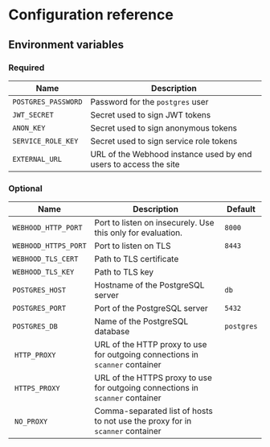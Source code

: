 # Configuration reference

## Environment variables

### Required

| Name                 | Description                                                      |
|----------------------|------------------------------------------------------------------|
| `POSTGRES_PASSWORD`  | Password for the `postgres` user                                 |
| `JWT_SECRET`         | Secret used to sign JWT tokens                                   |
| `ANON_KEY`           | Secret used to sign anonymous tokens                             |
| `SERVICE_ROLE_KEY`   | Secret used to sign service role tokens                          |
| `EXTERNAL_URL`       | URL of the Webhood instance used by end users to access the site |

### Optional
| Name                 | Description                                                 | Default |
|----------------------|-------------------------------------------------------------|---------|
| `WEBHOOD_HTTP_PORT`  | Port to listen on insecurely. Use this only for evaluation. | `8000`  |
| `WEBHOOD_HTTPS_PORT` | Port to listen on TLS                                       | `8443`  |
| `WEBHOOD_TLS_CERT`   | Path to TLS certificate                                     |         |
| `WEBHOOD_TLS_KEY`    | Path to TLS key                                             |         |
| `POSTGRES_HOST`      | Hostname of the PostgreSQL server                            | `db`    |
| `POSTGRES_PORT`      | Port of the PostgreSQL server                               | `5432`  |
| `POSTGRES_DB`        | Name of the PostgreSQL database                             | `postgres` |
| `HTTP_PROXY`         | URL of the HTTP proxy to use for outgoing connections in `scanner` container      |         |
| `HTTPS_PROXY`        | URL of the HTTPS proxy to use for outgoing connections in `scanner` container      |         |
| `NO_PROXY`           | Comma-separated list of hosts to not use the proxy for in `scanner` container     |         |

